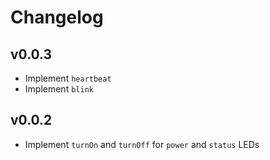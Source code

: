 # Changelog

## v0.0.3

* Implement `heartbeat`
* Implement `blink`

## v0.0.2

* Implement `turnOn` and `turnOff` for `power` and `status` LEDs